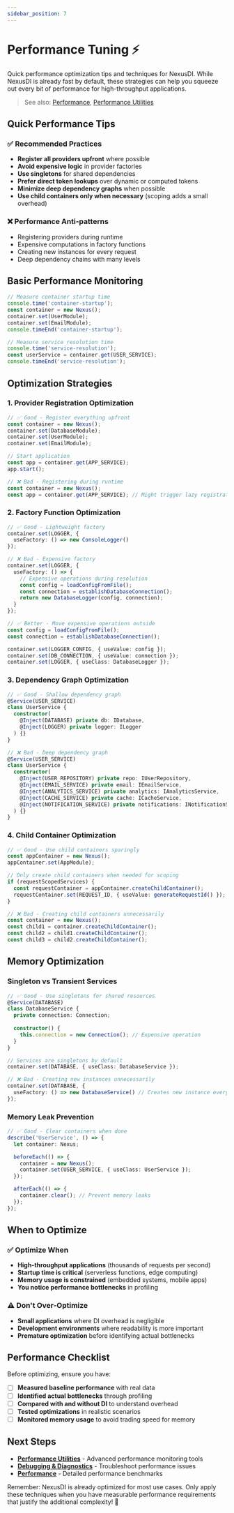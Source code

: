```yaml
---
sidebar_position: 7
---
```


# Performance Tuning ⚡

Quick performance optimization tips and techniques for NexusDI. While NexusDI is already fast by default, these strategies can help you squeeze out every bit of performance for high-throughput applications.

> See also: [Performance](../performance.md), [Performance Utilities](performance-utilities.md)

## Quick Performance Tips

### ✅ Recommended Practices

- **Register all providers upfront** where possible
- **Avoid expensive logic** in provider factories
- **Use singletons** for shared dependencies
- **Prefer direct token lookups** over dynamic or computed tokens
- **Minimize deep dependency graphs** when possible
- **Use child containers only when necessary** (scoping adds a small overhead)

### ❌ Performance Anti-patterns

- Registering providers during runtime
- Expensive computations in factory functions
- Creating new instances for every request
- Deep dependency chains with many levels

## Basic Performance Monitoring

```typescript
// Measure container startup time
console.time('container-startup');
const container = new Nexus();
container.set(UserModule);
container.set(EmailModule);
console.timeEnd('container-startup');

// Measure service resolution time
console.time('service-resolution');
const userService = container.get(USER_SERVICE);
console.timeEnd('service-resolution');
```

## Optimization Strategies

### 1. Provider Registration Optimization

```typescript
// ✅ Good - Register everything upfront
const container = new Nexus();
container.set(DatabaseModule);
container.set(UserModule);
container.set(EmailModule);

// Start application
const app = container.get(APP_SERVICE);
app.start();

// ❌ Bad - Registering during runtime
const container = new Nexus();
const app = container.get(APP_SERVICE); // Might trigger lazy registration
```

### 2. Factory Function Optimization

```typescript
// ✅ Good - Lightweight factory
container.set(LOGGER, {
  useFactory: () => new ConsoleLogger()
});

// ❌ Bad - Expensive factory
container.set(LOGGER, {
  useFactory: () => {
    // Expensive operations during resolution
    const config = loadConfigFromFile();
    const connection = establishDatabaseConnection();
    return new DatabaseLogger(config, connection);
  }
});

// ✅ Better - Move expensive operations outside
const config = loadConfigFromFile();
const connection = establishDatabaseConnection();

container.set(LOGGER_CONFIG, { useValue: config });
container.set(DB_CONNECTION, { useValue: connection });
container.set(LOGGER, { useClass: DatabaseLogger });
```

### 3. Dependency Graph Optimization

```typescript
// ✅ Good - Shallow dependency graph
@Service(USER_SERVICE)
class UserService {
  constructor(
    @Inject(DATABASE) private db: IDatabase,
    @Inject(LOGGER) private logger: ILogger
  ) {}
}

// ❌ Bad - Deep dependency graph
@Service(USER_SERVICE)
class UserService {
  constructor(
    @Inject(USER_REPOSITORY) private repo: IUserRepository,
    @Inject(EMAIL_SERVICE) private email: IEmailService,
    @Inject(ANALYTICS_SERVICE) private analytics: IAnalyticsService,
    @Inject(CACHE_SERVICE) private cache: ICacheService,
    @Inject(NOTIFICATION_SERVICE) private notifications: INotificationService
  ) {}
}
```

### 4. Child Container Optimization

```typescript
// ✅ Good - Use child containers sparingly
const appContainer = new Nexus();
appContainer.set(AppModule);

// Only create child containers when needed for scoping
if (requestScopedServices) {
  const requestContainer = appContainer.createChildContainer();
  requestContainer.set(REQUEST_ID, { useValue: generateRequestId() });
}

// ❌ Bad - Creating child containers unnecessarily
const container = new Nexus();
const child1 = container.createChildContainer();
const child2 = child1.createChildContainer();
const child3 = child2.createChildContainer();
```

## Memory Optimization

### Singleton vs Transient Services

```typescript
// ✅ Good - Use singletons for shared resources
@Service(DATABASE)
class DatabaseService {
  private connection: Connection;
  
  constructor() {
    this.connection = new Connection(); // Expensive operation
  }
}

// Services are singletons by default
container.set(DATABASE, { useClass: DatabaseService });

// ❌ Bad - Creating new instances unnecessarily
container.set(DATABASE, { 
  useFactory: () => new DatabaseService() // Creates new instance every time
});
```

### Memory Leak Prevention

```typescript
// ✅ Good - Clear containers when done
describe('UserService', () => {
  let container: Nexus;

  beforeEach(() => {
    container = new Nexus();
    container.set(USER_SERVICE, { useClass: UserService });
  });

  afterEach(() => {
    container.clear(); // Prevent memory leaks
  });
});
```

## When to Optimize

### ✅ Optimize When

- **High-throughput applications** (thousands of requests per second)
- **Startup time is critical** (serverless functions, edge computing)
- **Memory usage is constrained** (embedded systems, mobile apps)
- **You notice performance bottlenecks** in profiling

### ⚠️ Don't Over-Optimize

- **Small applications** where DI overhead is negligible
- **Development environments** where readability is more important
- **Premature optimization** before identifying actual bottlenecks

## Performance Checklist

Before optimizing, ensure you have:

- [ ] **Measured baseline performance** with real data
- [ ] **Identified actual bottlenecks** through profiling
- [ ] **Compared with and without DI** to understand overhead
- [ ] **Tested optimizations** in realistic scenarios
- [ ] **Monitored memory usage** to avoid trading speed for memory

## Next Steps

- **[Performance Utilities](performance-utilities.md)** - Advanced performance monitoring tools
- **[Debugging & Diagnostics](debugging-and-diagnostics.md)** - Troubleshoot performance issues
- **[Performance](../performance.md)** - Detailed performance benchmarks

Remember: NexusDI is already optimized for most use cases. Only apply these techniques when you have measurable performance requirements that justify the additional complexity! 🚀 